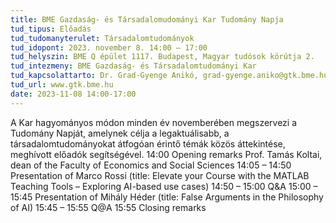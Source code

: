 ```yaml
---
title: BME Gazdaság- és Társadalomudományi Kar Tudomány Napja
tud_tipus: Előadás
tud_tudomanyterulet: Társadalomtudományok
tud_idopont: 2023. november 8. 14:00 – 17:00
tud_helyszin: BME Q épület 1117. Budapest, Magyar tudósok körútja 2.
tud_intezmeny: BME Gazdaság- és Társadalomtudományi Kar 
tud_kapcsolattarto: Dr. Grad-Gyenge Anikó, grad-gyenge.aniko@gtk.bme.hu +36 30 5641 675
tud_url: www.gtk.bme.hu 
date: 2023-11-08 14:00-17:00
---
```

A Kar hagyományos módon minden év novemberében megszervezi a Tudomány Napját, amelynek célja a legaktuálisabb, a társadalomtudományokat átfogóan érintő témák közös áttekintése, meghívott előadók segítségével. 
14:00 Opening remarks Prof. Tamás Koltai, dean of the Faculty of Economics and Social Sciences
14:05 – 14:50 Presentation of Marco Rossi (title: Elevate your Course with the MATLAB Teaching Tools – Exploring AI-based use cases)
14:50 – 15:00 Q&A
15:00 – 15:45 Presentation of Mihály Héder (title: False Arguments in the Philosophy of AI)
15:45 – 15:55 Q@A
15:55 Closing remarks

